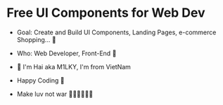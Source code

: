 # Free UI Components for Web Dev

- Goal: Create and Build UI Components, Landing Pages, e-commerce Shopping... 🚀
- Who: Web Developer, Front-End 🥇

- 💎 I'm Hai aka M1LKY, I'm from VietNam
- Happy Coding 🥰
- Make luv not war 💖💛🧡💚💙💜
